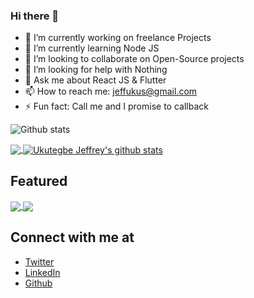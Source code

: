 ### Hi there 👋

- 🔭 I’m currently working on freelance Projects
- 🌱 I’m currently learning Node JS
- 👯 I’m looking to collaborate on Open-Source projects
- 🤔 I’m looking for help with Nothing
- 💬 Ask me about React JS & Flutter
- 📫 How to reach me: jeffukus@gmail.com
- ⚡ Fun fact: Call me and I promise to callback

![Github stats](https://github-readme-stats.vercel.app/api?username=jeffcorp)

<a href="https://github.com/jeffcorp">
  <img align="center" src="https://github-readme-stats.vercel.app/api/top-langs/?username=jeffcorp&theme=light" />
  </a>
  <a href="https://github.com/jeffcorp">
 <img align="center" src="https://github-readme-stats.vercel.app/api?username=jeffcorp&show_icons=true&theme=light&line_height=27" alt="Ukutegbe Jeffrey's github stats"/>
</a>
  
## Featured

<a href="https://github.com/jeffcorp/Flutter-Clones">
  <img align="center" src="https://github-readme-stats.vercel.app/api/pin/?username=jeffcorp&repo=Flutter-Clones&theme=light" />

</a>

<a href="https://github.com/jeffcorp/Kotlin-Clones">
  <img align="center" src="https://github-readme-stats.vercel.app/api/pin/?username=jeffcorp&repo=Kotlin-Clones&theme=light" />
</a>


## Connect with me at

- [Twitter](https://www.twitter.com/zheeno_rocks)
- [LinkedIn](https://www.linkedin.com/in/jeffrey-ukutegbe-b9ab0b174/)
- [Github](https://github.com/JUkutegbe)
